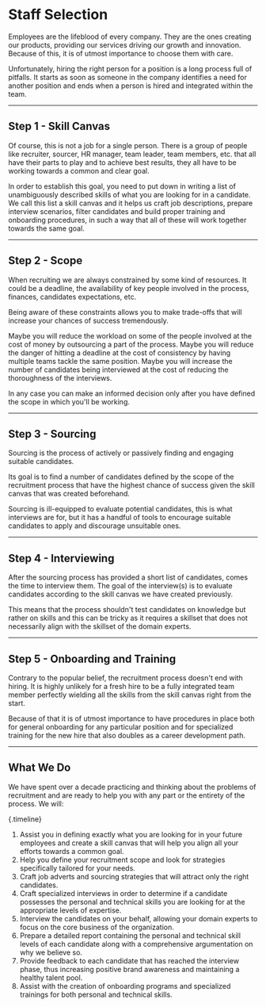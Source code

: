 # Staff Selection
Employees are the lifeblood of every company. They are the ones creating our products, providing our services driving our growth and innovation. Because of this, it is of utmost importance to choose them with care.

Unfortunately, hiring the right person for a position is a long process full of pitfalls. It starts as soon as someone in the company identifies a need for another position and ends when a person is hired and integrated within the team.

---

## Step 1 - Skill Canvas
Of course, this is not a job for a single person. There is a group of people like recruiter, sourcer, HR manager, team leader, team members, etc. that all have their parts to play and to achieve best results, they all have to be working towards a common and clear goal.

In order to establish this goal, you need to put down in writing a list of unambiguously described skills of what you are looking for in a candidate.  We call this list a skill canvas and it helps us craft job descriptions, prepare interview scenarios, filter candidates and build proper training and onboarding procedures, in such a way that all of these will work together towards the same goal.

---

## Step 2 - Scope

When recruiting we are always constrained by some kind of resources. It could be a deadline, the availability of key people involved in the process, finances, candidates expectations, etc.

Being aware of these constraints allows you to make trade-offs that will increase your chances of success tremendously. 

Maybe you will reduce the workload on some of the people involved at the cost of money by outsourcing a part of the process. Maybe you will reduce the danger of hitting a deadline at the cost of consistency by having multiple teams tackle the same position. Maybe you will increase the number of candidates being interviewed at the cost of reducing the thoroughness of the interviews.

In any case you can make an informed decision only after you have defined the scope in which you'll be working.

---

## Step 3 - Sourcing

Sourcing is the process of actively or passively finding and engaging suitable candidates. 

Its goal is to find a number of candidates defined by the scope of the recruitment process that have the highest chance of success given the skill canvas that was created beforehand.

Sourcing is ill-equipped to evaluate potential candidates, this is what interviews are for, but it has a handful of tools to encourage suitable candidates to apply and discourage unsuitable ones. 

---

## Step 4 - Interviewing
After the sourcing process has provided a short list of candidates, comes the time to interview them. The goal of the interview(s) is to evaluate candidates according to the skill canvas we have created previously.

This means that the process shouldn't test candidates on knowledge but rather on skills and this can be tricky as it requires a skillset that does not necessarily align with the skillset of the domain experts.

---

## Step 5 - Onboarding and Training

Contrary to the popular belief, the recruitment process doesn't end with hiring. It is highly unlikely for a fresh hire to be a fully integrated team member perfectly wielding all the skills from the skill canvas right from the start. 

Because of that it is of utmost importance to have procedures in place both for general onboarding for any particular position and for specialized training for the new hire that also doubles as a career development path.

---

## What We Do
We have spent over a decade practicing and thinking about the problems of recruitment and are ready to help you with any part or the entirety of the process. We will:

{.timeline}
1. Assist you in defining exactly what you are looking for in your future employees and create a skill canvas that will help you align all your efforts towards a common goal.
1. Help you define your recruitment scope and look for strategies specifically tailored for your needs.
1. Craft job adverts and sourcing strategies that will attract only the right candidates.
1. Craft specialized interviews in order to determine if a candidate possesses the personal and technical skills you are looking for at the appropriate levels of expertise.
1. Interview the candidates on your behalf, allowing your domain experts to focus on the core business of the organization.
1. Prepare a detailed report containing the personal and technical skill levels of each candidate along with a comprehensive argumentation on why we believe so.
1. Provide feedback to each candidate that has reached the interview phase, thus increasing positive brand awareness and maintaining a healthy talent pool. 
1. Assist with the creation of onboarding programs and specialized trainings for both personal and technical skills.